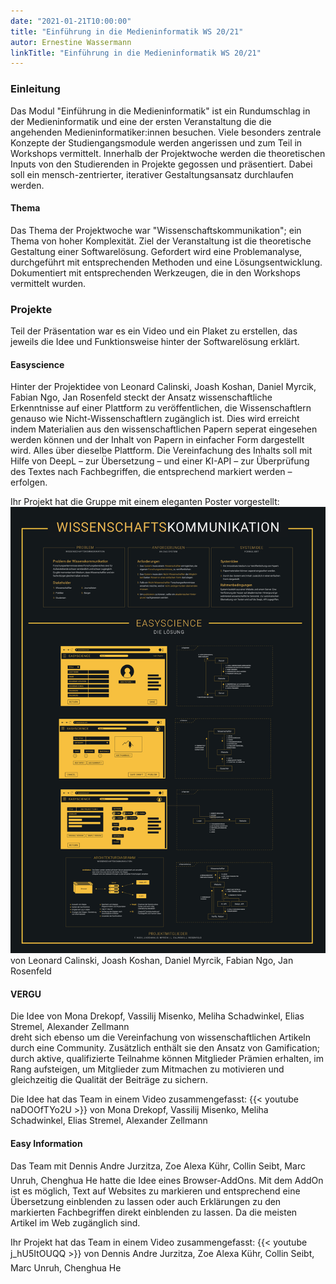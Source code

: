 ```yaml
---
date: "2021-01-21T10:00:00"
title: "Einführung in die Medieninformatik WS 20/21"
autor: Ernestine Wassermann
linkTitle: "Einführung in die Medieninformatik WS 20/21"
---
```



### Einleitung
Das Modul "Einführung in die Medieninformatik" ist 
ein Rundumschlag  in der  Medieninformatik und eine der ersten Veranstaltung die die angehenden
Medieninformatiker:innen besuchen. Viele besonders zentrale  Konzepte der Studiengangsmodule werden angerissen und zum Teil in Workshops
vermittelt.
Innerhalb der Projektwoche werden die theoretischen Inputs von den Studierenden in Projekte gegossen und präsentiert. 
Dabei soll
ein mensch-zentrierter, iterativer Gestaltungsansatz durchlaufen werden. 
 
 #### Thema
 Das Thema der Projektwoche war "Wissenschaftskommunikation"; ein Thema von hoher
  Komplexität. Ziel der Veranstaltung ist die theoretische Gestaltung einer
  Softwarelösung. Gefordert wird eine Problemanalyse, durchgeführt mit entsprechenden
 Methoden und eine Lösungsentwicklung. Dokumentiert mit entsprechenden Werkzeugen, die in den Workshops vermittelt
 wurden.


 
 ### Projekte
 Teil der Präsentation war  es  ein Video  und ein Plaket zu erstellen,
 das jeweils die Idee und Funktionsweise hinter der Softwarelösung 
 erklärt. 

  
 
#### Easyscience
Hinter der Projektidee von Leonard Calinski, Joash Koshan, Daniel Myrcik, Fabian Ngo, Jan Rosenfeld steckt der Ansatz 
wissenschaftliche Erkenntnisse auf einer Plattform zu veröffentlichen,
die Wissenschaftlern genauso wie Nicht-Wissenschaftlern zugänglich ist. Dies wird erreicht indem
Materialien aus den wissenschaftlichen Papern seperat eingesehen werden können und der Inhalt von
 Papern in einfacher Form dargestellt wird. Alles über dieselbe Plattform.
Die Vereinfachung des Inhalts soll mit Hilfe von DeepL – zur Übersetzung – und einer KI-API – zur Überprüfung 
des Textes nach Fachbegriffen, die entsprechend markiert werden – erfolgen. 
 
 Ihr Projekt hat die Gruppe mit einem eleganten Poster vorgestellt:
[![IMAGE ALT TEXT HERE](emi.jpg)](emi.jpg)
von Leonard Calinski, Joash Koshan, Daniel Myrcik, Fabian Ngo, Jan Rosenfeld


#### VERGU 
Die Idee von  Mona Drekopf, Vassilij Misenko, Meliha Schadwinkel, Elias Stremel, Alexander Zellmann   
dreht sich ebenso um die Vereinfachung von wissenschaftlichen Artikeln durch eine Community. Zusätzlich
enthält sie den Ansatz von Gamification; durch aktive, qualifizierte Teilnahme können Mitglieder Prämien erhalten, im Rang aufsteigen,
 um Mitglieder zum Mitmachen zu motivieren und gleichzeitig die Qualität der Beiträge zu sichern.
 
 Die Idee hat das Team in einem Video zusammengefasst:
 {{< youtube naDOOfTYo2U >}} von Mona Drekopf, Vassilij Misenko, Meliha Schadwinkel, Elias Stremel, Alexander Zellmann
 
 
#### Easy Information
Das Team mit Dennis Andre Jurzitza, Zoe Alexa Kühr, Collin Seibt, Marc Unruh, Chenghua He
hatte die Idee eines Browser-AddOns. Mit dem AddOn ist es
möglich, Text auf Websites zu markieren und
entsprechend eine Übersetzung einblenden zu lassen
oder auch Erklärungen zu den markierten Fachbegriffen direkt einblenden zu lassen. Da die meisten
Artikel im Web zugänglich sind.

Ihr Projekt hat das Team in einem Video zusammengefasst:
 {{< youtube j_hU5ItOUQQ >}} von Dennis Andre Jurzitza, Zoe Alexa Kühr, Collin Seibt, Marc Unruh, Chenghua He


 
